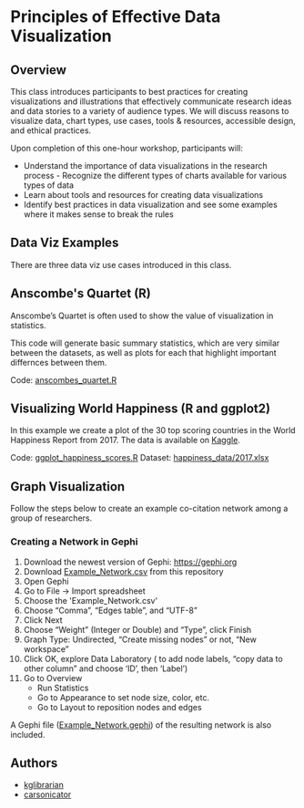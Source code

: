 # Principles of Effective Data Visualization

## Overview

This class introduces participants to best practices for creating visualizations and illustrations that effectively communicate research ideas and data stories to a variety of audience types. We will discuss reasons to visualize data, chart types, use cases, tools & resources, accessible design, and ethical practices.

Upon completion of this one-hour workshop, participants will:

- Understand the importance of data visualizations in the research process
​- Recognize the different types of charts available​ for various types of data
- Learn about tools and resources for creating data visualizations
- Identify best practices in data visualization and see some examples where it makes sense to break the rules

## Data Viz Examples

There are three data viz use cases introduced in this class.

## Anscombe's Quartet (R)

Anscombe’s Quartet is often used to show the value of visualization in statistics.

This code will generate basic summary statistics, which are very similar between the datasets, as well as plots for each that highlight important differnces between them.

Code: [anscombes_quartet.R](https://github.com/galterdatalab/principles-of-effective-data-viz/blob/main/anscombes_quartet.R)

## Visualizing World Happiness (R and ggplot2)

In this example we create a plot of the 30 top scoring countries in the World Happiness Report from 2017. The data is available on [Kaggle](https://www.kaggle.com/datasets/unsdsn/world-happiness?select=2017.csv).

Code: [ggplot_happiness_scores.R](https://github.com/galterdatalab/principles-of-effective-data-viz/blob/main/ggplot_happiness_scores.R)
Dataset: [happiness_data/2017.xlsx](https://github.com/galterdatalab/principles-of-effective-data-viz/blob/main/happiness_data/2017.xlsx)

## Graph Visualization

Follow the steps below to create an example co-citation network among a group of researchers.

### Creating a Network in Gephi

1. Download the newest version of Gephi: https://gephi.org
2. Download [Example_Network.csv](https://github.com/galterdatalab/principles-of-effective-data-viz/blob/main/Example_Network.csv) from this repository
4. Open Gephi
4. Go to File → Import spreadsheet
5. Choose the 'Example_Network.csv'
6. Choose “Comma”, “Edges table”, and “UTF-8”
7. Click Next
8. Choose “Weight” (Integer or Double) and “Type”, click Finish
9. Graph Type: Undirected, “Create missing nodes” or not, “New workspace”
10. Click OK, explore Data Laboratory ( to add node labels, “copy data to other column” and choose ‘ID’, then ‘Label’)
11. Go to Overview
    - Run Statistics
    - Go to Appearance to set node size, color, etc.
    - Go to Layout to reposition nodes and edges

A Gephi file ([Example_Network.gephi]()) of the resulting network is also included.

## Authors

- [kglibrarian](https://github.com/kglibrarian)
- [carsonicator](https://github.com/carsonicator)

